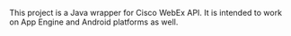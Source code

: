This project is a Java wrapper for Cisco WebEx API. It is intended to work on App Engine and Android platforms as well.